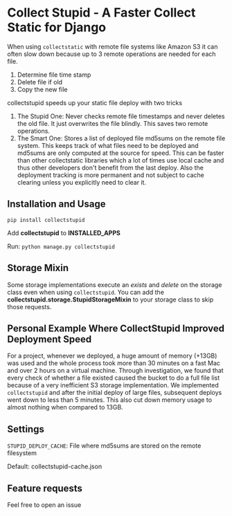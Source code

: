 # Collect Stupid - A Faster Collect Static for Django

When using `collectstatic` with remote file systems like Amazon S3 it can often
slow down because up to 3 remote operations are needed for each file.

1. Determine file time stamp
2. Delete file if old
3. Copy the new file

collectstupid speeds up your static file deploy with two tricks

1. The Stupid One: Never checks remote file timestamps and never deletes the 
   old file. It just overwrites the file blindly. This saves two remote
   operations.
2. The Smart One: Stores a list of deployed file md5sums on the remote file 
   system. This keeps track of what files need to be deployed and md5sums are 
   only computed at the source for speed. This can be faster than other 
   collectstatic libraries which a lot of times use local cache and thus other 
   developers don't benefit from the last deploy. Also the deployment tracking 
   is more permanent and not subject to cache clearing unless you explicitly 
   need to clear it.

## Installation and Usage

`pip install collectstupid`

Add **collectstupid** to **INSTALLED_APPS**

Run: `python manage.py collectstupid`

## Storage Mixin

Some storage implementations execute an *exists* and *delete* on the storage
class even when using `collectstupid`. You can add the 
**collectstupid.storage.StupidStorageMixin** to your storage class to skip 
those requests.

## Personal Example Where CollectStupid Improved Deployment Speed

For a project, whenever we deployed, a huge amount of memory (+13GB) was used 
and the whole process took more than 30 minutes on a fast Mac and over 2 hours 
on a virtual machine. Through investigation, we found that every check of 
whether a file existed caused the bucket to do a full file list because of a
very inefficient S3 storage implementation. We implemented `collectstupid` and 
after the initial deploy of large files, subsequent deploys went down to less
than 5 minutes. This also cut down memory usage to almost nothing when compared 
to 13GB.

## Settings

`STUPID_DEPLOY_CACHE`: File where md5sums are stored on the remote filesystem

Default: collectstupid-cache.json

## Feature requests

Feel free to open an issue
